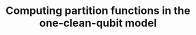 ---
title: "Computing partition functions in the one-clean-qubit model"
collection: publications
permalink: /publication/2021-03 01-Computing-partition-functions-in-the-one-clean-qubit-model
authors: 'Anirban Chowdhury, Rolando Somma, Yigit Subasi, '
year: 2021
venue: 'Phys. Rev. A'
volpages: ' 103 032422'
paperurl: 'https://link.aps.org/doi/10.1103/PhysRevA.103.032422'
citation: 'Anirban Chowdhury, Rolando Somma, Yigit Subasi,  Phys. Rev. A  103 032422 (2021).'
---